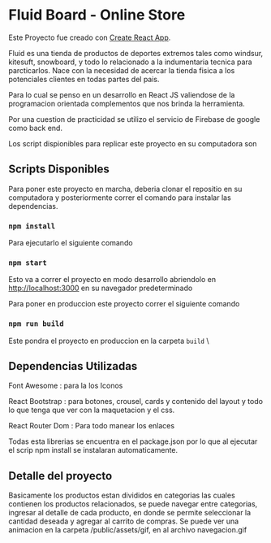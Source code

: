 # Fluid Board - Online Store

Este Proyecto fue creado con [Create React App](https://github.com/facebook/create-react-app).

Fluid es una tienda de productos de deportes extremos tales como windsur, kitesuft, snowboard, y todo lo relacionado a la indumentaria tecnica para parcticarlos. Nace con la necesidad de acercar la tienda fisica a los potenciales clientes en todas partes del pais. 

Para lo cual se penso en un desarrollo en React JS valiendose de la programacion orientada complementos que nos brinda la herramienta. 

Por una cuestion de practicidad se utilizo el servicio de Firebase de google como back end.

Los script dispionibles para replicar este proyecto en su computadora son 

## Scripts Disponibles

Para poner este proyecto en marcha, deberia clonar el repositio en su computadora y posteriormente correr el comando para instalar las dependencias.

### `npm install`

Para ejecutarlo el siguiente comando 

### `npm start`

Esto va a correr el proyecto en modo desarrollo abriendolo en 
[http://localhost:3000](http://localhost:3000) en su navegador predeterminado

Para poner en produccion este proyecto correr el siguiente comando 

### `npm run build`

Este pondra el proyecto en produccion en la carpeta `build` \

## Dependencias Utilizadas 
Font Awesome : 
para la los Iconos

React Bootstrap : 
para botones, crousel, cards y contenido del layout y todo lo que tenga que ver con la maquetacion y el css.

React Router Dom : Para todo manear los enlaces 

Todas esta librerias se encuentra en el package.json por lo que al ejecutar el scrip npm install se instalaran automaticamente. 

## Detalle del proyecto

Basicamente los productos estan divididos en categorias las cuales contienen los productos relacionados, se puede navegar entre categorias, ingresar al detalle de cada producto, en donde se permite seleccionar la cantidad deseada y agregar al carrito de compras. Se puede ver una animacion en la carpeta /public/assets/gif, en al archivo navegacion.gif
